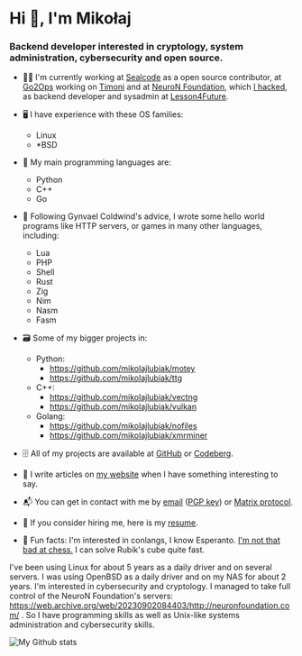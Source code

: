 # Hi 👋, I'm Mikołaj

### Backend developer interested in cryptology, system administration, cybersecurity and open source.

- 🧑‍💻️ I'm currently working at [Sealcode](https://www.sealcode.it/) as a open source contributor, at [Go2Ops](https://go2ops.com/) working on [Timoni](https://timoni.io/) and at [NeuroN Foundation](https://neuronfoundation.com/), which [I hacked](https://web.archive.org/web/20230902084403/http://neuronfoundation.com/), as backend developer and sysadmin at [Lesson4Future](https://app.lesson4future.com/).

- 🖥 I have experience with these OS families:
	- Linux
	- \*BSD

- 🐍 My main programming languages are:
	- Python
	- C++
	- Go

- 🦀 Following Gynvael Coldwind's advice, I wrote some hello world programs like HTTP servers, or games in many other languages, including:
	- Lua
	- PHP
	- Shell
	- Rust
	- Zig
	- Nim
	- Nasm
	- Fasm

- 🗃️ Some of my bigger projects in:
	- Python:
		- https://github.com/mikolajlubiak/motey
		- https://github.com/mikolajlubiak/ttg
	- C++:
		- https://github.com/mikolajlubiak/vectng
		- https://github.com/mikolajlubiak/vulkan
	- Golang:
		- https://github.com/mikolajlubiak/nofiles
		- https://github.com/mikolajlubiak/xmrminer

- 🗄 All of my projects are available at [GitHub](https://github.com/mikolajlubiak) or [Codeberg](https://codeberg.org/mikolajlubiak).

- 📰 I write articles on [my website](https://lubiak.pages.dev/) when I have something interesting to say.

- 📬 You can get in contact with me by [email](mailto:lubiak@proton.me) ([PGP key](https://keys.openpgp.org/search?q=lubiak%40proton.me)) or [Matrix protocol](https://matrix.to/#/@galanonim:matrix.org).

- 📄 If you consider hiring me, here is my [resume](https://lubiak.pages.dev/resume.pdf).

- 🎉 Fun facts: I'm interested in conlangs, I know Esperanto. [I'm not that bad at chess.](https://lichess.org/@/funtoomen) I can solve Rubik's cube quite fast.

I've been using Linux for about 5 years as a daily driver and on several servers. I was using OpenBSD as a daily driver and on my NAS for about 2 years.
I'm interested in cybersecurity and cryptology. I managed to take full control of the NeuroN Foundation's servers: https://web.archive.org/web/20230902084403/http://neuronfoundation.com/ .
So I have programming skills as well as Unix-like systems administration and cybersecurity skills.

<p><img align="center" src="https://github-readme-stats.vercel.app/api/top-langs?username=mikolajlubiak&show_icons=true&locale=en&layout=compact" alt="My Github stats" /></p>
